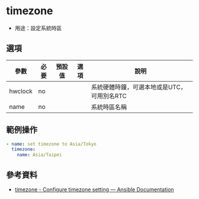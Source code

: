 # timezone

- 用途：設定系統時區

## 選項

| 參數    | 必要 | 預設值 | 選項 | 說明                                       |
| ------- | ---- | ------ | ---- | ------------------------------------------ |
| hwclock | no   |        |      | 系統硬體時鐘，可選本地或是UTC，可用別名RTC |
| name    | no   |        |      | 系統時區名稱                               |

## 範例操作
```yaml
- name: set timezone to Asia/Tokyo
  timezone:
    name: Asia/Taipei
```
## 參考資料
* [timezone - Configure timezone setting — Ansible Documentation](https://docs.ansible.com/ansible/2.4/timezone_module.html)

